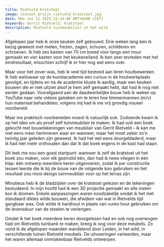 ```yaml
---
title: Rietveld Kratstoel
image: vincent_bruijn_rietveld_kratstoel.jpg
date: Mon Jun 12 2023 21:24:00 GMT+0100 (CET)
keywords: Gerrit Rietveld, kratstoel
description: Rietveld tuinmeubilair in het wild
---
```


Afgelopen jaar heb ik onze keuken zelf gebouwd. Drie weken lang ben ik bezig geweest met meten, frezen, zagen, schuren, schilderen en schroeven. Ik heb zes kasten van 70 cm breed voor langs een muur gemaakt en vier kasten voor het keukeneiland. Ik ben zeer tevreden met het eindresultaat, misschien schrijf ik er hier nog wel eens over.

Maar voor het zover was, heb ik veel tijd besteed aan leren houtbewerken. Ik heb weliswaar op de kunstacademie een cursus in de houtwerkplaats gevolgd, en tijdens en na de academie kluste ik aardig, maar een keuken bouwen die er niet uitziet alsof je hem zelf gemaakt hebt, dat had ik nog niet eerder gedaan. Voorafgaand aan de daadwerkelijke bouw heb ik weken op YouTube naar vele videos gekeken om te leren hoe timmermannen (m/v) hun materiaal behandelen; volgens mij had ik me vrij grondig visueel voorbereid.

Maar me praktisch voorbereiden moest ik natuurlijk ook. Zodoende kwam ik op het idee om als proef zelf tuinmeubilair te maken. Ik had ooit een boek gekocht met bouwtekeningen van meubilair van Gerrit Rietveld – ik kan me niet eens meer herinneren waar en wanneer, maar het moet zeker zo'n twintig jaar geleden zijn geweest. Ik had het wel eens doorgebladerd, maar ik had niet méér onthouden dan dat ik dat boek ergens in de kast had staan.

Dit leek me nou een goed startpunt: wanneer ik zelf de kratstoel uit het boek zou maken, voor elk gezinslid één, dan had ik twee vliegen in één klap: één ontwerp meerdere keren uitgevoeren, zodat ik per constructie lessen leerde die ik bij de bouw van de volgende kon gebruiken en het resultaat zou mooi design tuinmeubilair voor op het terras zijn.

Minutieus heb ik de bladzijden over de kratstoel gelezen en de tekeningen bestudeerd. In mijn hoofd had ik een 3D projectie gemaakt en alle maten kon ik dromen. Enkele aanpassingen waren noodzakelijk omdat ik het met standaard diktes wilde bouwen, die afwijken van wat in Rietvelds tijd gangbaar was. Ook wilde ik hardhout in plaats van vuren hout gebruiken om de levensduur van de stoelen te verlengen.

Omdat ik het boek meerdere keren doorgelezen had en ook nog overwogen had om Rietvelds tuinbank te maken, kreeg ik oog voor deze meubels. Zo vond ik de afgelopen maanden wandelend door Leiden, in het wild, in verschillende tuinen Rietveld meubels. De uitvoeringen varieerden, maar het waren allemaal onmiskenbaar Rietvelds ontwerpen.
